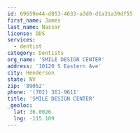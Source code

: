 ```yaml
---
id: 69659e44-d853-4633-a3d0-d1a31a39df55
first_name: James
last_name: Nassar
license: DDS
services:
  - dentist
category: Dentists
org_name: 'SMILE DESIGN CENTER'
address: '10120 S Eastern Ave'
city: Henderson
state: NV
zip: '89052'
phone: '(702) 361-9611'
title: 'SMILE DESIGN CENTER'
_geoloc:
  lat: 36.0026
  lng: -115.109
---
```


